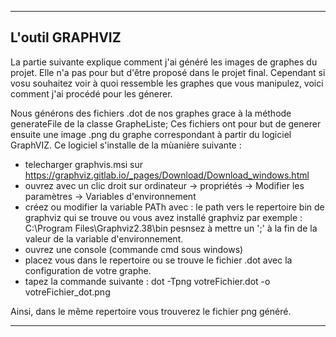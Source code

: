 


-------------------------------------------------------
L'outil GRAPHVIZ
-------------------------------------------------------

La partie suivante explique comment j'ai généré les images de graphes du projet.
Elle n'a pas pour but d'être proposé dans le projet final.
Cependant si vosu souhaitez voir à quoi ressemble les graphes que vous manipulez,
voici comment j'ai procédé pour les génerer.

Nous générons des fichiers .dot de nos graphes grace à la méthode generateFile de la classe GrapheListe;
Ces fichiers ont pour but de generer ensuite une image .png du graphe correspondant à partir du logiciel GraphVIZ.
Ce logiciel s'installe de la mùanière suivante :
- telecharger graphvis.msi sur https://graphviz.gitlab.io/_pages/Download/Download_windows.html
- ouvrez avec un clic droit sur ordinateur -> propriétés -> Modifier les paramètres -> Variables d'environnement
- créez ou modifier la variable PATh avec : 
	le path vers le repertoire bin de graphviz qui se trouve ou vous avez installé graphviz
		par exemple : C:\Program Files\Graphviz2.38\bin
	pesnsez à mettre un ';' à la fin de la valeur de la variable d'environnement.
- ouvrez une console (commande cmd sous windows)
- placez vous dans le repertoire ou se trouve le fichier .dot avec la configuration de votre graphe.
- tapez la commande suivante : dot -Tpng votreFichier.dot -o votreFichier_dot.png

Ainsi, dans le même repertoire vous trouverez le fichier png généré.

-------------------------------------------------------